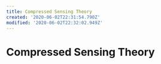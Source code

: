 ```yaml
---
title: Compressed Sensing Theory
created: '2020-06-02T22:31:54.790Z'
modified: '2020-06-02T22:32:02.949Z'
---
```


#  Compressed Sensing Theory 
